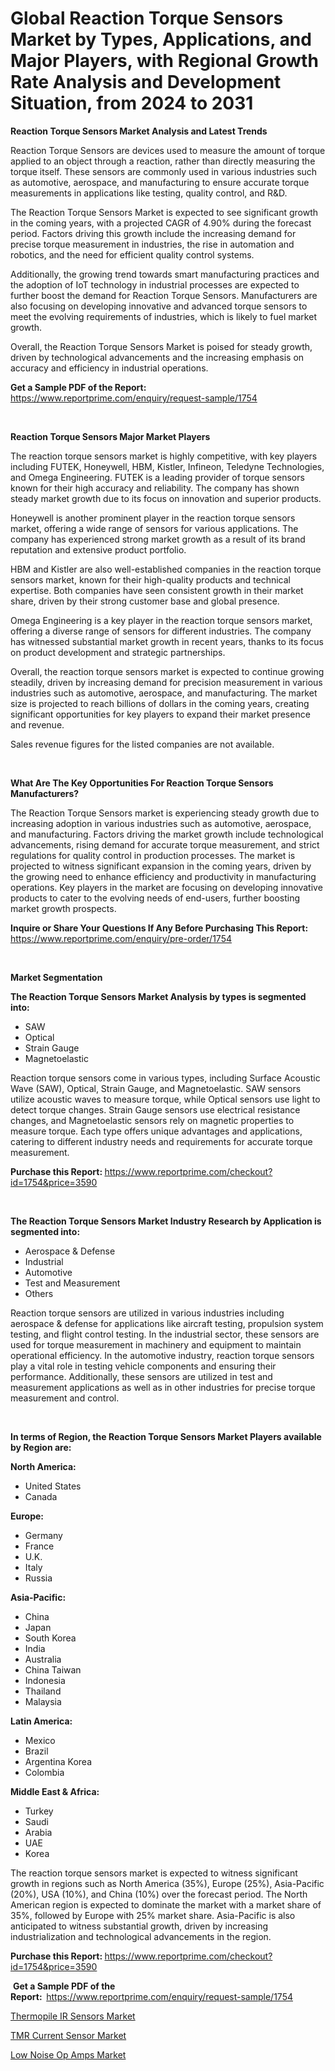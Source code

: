 <p><h1>Global Reaction Torque Sensors Market by Types, Applications, and Major Players, with Regional Growth Rate Analysis and Development Situation, from 2024 to 2031</h1></p><p><strong>Reaction Torque Sensors Market Analysis and Latest Trends</strong></p>
<p><p>Reaction Torque Sensors are devices used to measure the amount of torque applied to an object through a reaction, rather than directly measuring the torque itself. These sensors are commonly used in various industries such as automotive, aerospace, and manufacturing to ensure accurate torque measurements in applications like testing, quality control, and R&D.</p><p>The Reaction Torque Sensors Market is expected to see significant growth in the coming years, with a projected CAGR of 4.90% during the forecast period. Factors driving this growth include the increasing demand for precise torque measurement in industries, the rise in automation and robotics, and the need for efficient quality control systems.</p><p>Additionally, the growing trend towards smart manufacturing practices and the adoption of IoT technology in industrial processes are expected to further boost the demand for Reaction Torque Sensors. Manufacturers are also focusing on developing innovative and advanced torque sensors to meet the evolving requirements of industries, which is likely to fuel market growth.</p><p>Overall, the Reaction Torque Sensors Market is poised for steady growth, driven by technological advancements and the increasing emphasis on accuracy and efficiency in industrial operations.</p></p>
<p><strong>Get a Sample PDF of the Report:&nbsp;</strong> <a href="https://www.reportprime.com/enquiry/request-sample/1754">https://www.reportprime.com/enquiry/request-sample/1754</a></p>
<p>&nbsp;</p>
<p><strong>Reaction Torque Sensors Major Market Players</strong></p>
<p><p>The reaction torque sensors market is highly competitive, with key players including FUTEK, Honeywell, HBM, Kistler, Infineon, Teledyne Technologies, and Omega Engineering. FUTEK is a leading provider of torque sensors known for their high accuracy and reliability. The company has shown steady market growth due to its focus on innovation and superior products.</p><p>Honeywell is another prominent player in the reaction torque sensors market, offering a wide range of sensors for various applications. The company has experienced strong market growth as a result of its brand reputation and extensive product portfolio.</p><p>HBM and Kistler are also well-established companies in the reaction torque sensors market, known for their high-quality products and technical expertise. Both companies have seen consistent growth in their market share, driven by their strong customer base and global presence.</p><p>Omega Engineering is a key player in the reaction torque sensors market, offering a diverse range of sensors for different industries. The company has witnessed substantial market growth in recent years, thanks to its focus on product development and strategic partnerships.</p><p>Overall, the reaction torque sensors market is expected to continue growing steadily, driven by increasing demand for precision measurement in various industries such as automotive, aerospace, and manufacturing. The market size is projected to reach billions of dollars in the coming years, creating significant opportunities for key players to expand their market presence and revenue.</p><p>Sales revenue figures for the listed companies are not available.</p></p>
<p>&nbsp;</p>
<p><strong>What Are The Key Opportunities For Reaction Torque Sensors Manufacturers?</strong></p>
<p><p>The Reaction Torque Sensors market is experiencing steady growth due to increasing adoption in various industries such as automotive, aerospace, and manufacturing. Factors driving the market growth include technological advancements, rising demand for accurate torque measurement, and strict regulations for quality control in production processes. The market is projected to witness significant expansion in the coming years, driven by the growing need to enhance efficiency and productivity in manufacturing operations. Key players in the market are focusing on developing innovative products to cater to the evolving needs of end-users, further boosting market growth prospects.</p></p>
<p><strong>Inquire or Share Your Questions If Any Before Purchasing This Report:</strong> <a href="https://www.reportprime.com/enquiry/pre-order/1754">https://www.reportprime.com/enquiry/pre-order/1754</a></p>
<p>&nbsp;</p>
<p><strong>Market Segmentation</strong></p>
<p><strong>The Reaction Torque Sensors Market Analysis by types is segmented into:</strong></p>
<p><ul><li>SAW</li><li>Optical</li><li>Strain Gauge</li><li>Magnetoelastic</li></ul></p>
<p><p>Reaction torque sensors come in various types, including Surface Acoustic Wave (SAW), Optical, Strain Gauge, and Magnetoelastic. SAW sensors utilize acoustic waves to measure torque, while Optical sensors use light to detect torque changes. Strain Gauge sensors use electrical resistance changes, and Magnetoelastic sensors rely on magnetic properties to measure torque. Each type offers unique advantages and applications, catering to different industry needs and requirements for accurate torque measurement.</p></p>
<p><strong>Purchase this Report:&nbsp;</strong><a href="https://www.reportprime.com/checkout?id=1754&price=3590">https://www.reportprime.com/checkout?id=1754&price=3590</a></p>
<p>&nbsp;</p>
<p><strong>The Reaction Torque Sensors Market Industry Research by Application is segmented into:</strong></p>
<p><ul><li>Aerospace & Defense</li><li>Industrial</li><li>Automotive</li><li>Test and Measurement</li><li>Others</li></ul></p>
<p><p>Reaction torque sensors are utilized in various industries including aerospace & defense for applications like aircraft testing, propulsion system testing, and flight control testing. In the industrial sector, these sensors are used for torque measurement in machinery and equipment to maintain operational efficiency. In the automotive industry, reaction torque sensors play a vital role in testing vehicle components and ensuring their performance. Additionally, these sensors are utilized in test and measurement applications as well as in other industries for precise torque measurement and control.</p></p>
<p>&nbsp;</p>
<p><strong>In terms of Region, the Reaction Torque Sensors Market Players available by Region are:</strong></p>
<p>
    <p> <strong> North America: </strong>
        <ul>
            <li>United States</li>
            <li>Canada</li>
        </ul>
        </p> 
    <p> <strong> Europe: </strong>
        <ul>
            <li>Germany</li>
            <li>France</li>
            <li>U.K.</li>
            <li>Italy</li>
            <li>Russia</li>
        </ul>
        </p> 
    <p> <strong> Asia-Pacific: </strong>
        <ul>
            <li>China</li>
            <li>Japan</li>
            <li>South Korea</li>
            <li>India</li>
            <li>Australia</li>
            <li>China Taiwan</li>
            <li>Indonesia</li>
            <li>Thailand</li>
            <li>Malaysia</li>
        </ul>
        </p> 
    <p> <strong> Latin America: </strong>
        <ul>
            <li>Mexico</li>
            <li>Brazil</li>
            <li>Argentina Korea</li>
            <li>Colombia</li>
        </ul>
        </p> 
    <p> <strong> Middle East & Africa: </strong>
        <ul>
            <li>Turkey</li>
            <li>Saudi</li>
            <li>Arabia</li>
            <li>UAE</li>
            <li>Korea</li>
        </ul>
    </p>
    </p>
<p><p>The reaction torque sensors market is expected to witness significant growth in regions such as North America (35%), Europe (25%), Asia-Pacific (20%), USA (10%), and China (10%) over the forecast period. The North American region is expected to dominate the market with a market share of 35%, followed by Europe with 25% market share. Asia-Pacific is also anticipated to witness substantial growth, driven by increasing industrialization and technological advancements in the region.</p></p>
<p><strong>Purchase this Report: </strong><a href="https://www.reportprime.com/checkout?id=1754&price=3590">https://www.reportprime.com/checkout?id=1754&price=3590</a></p>
<p>&nbsp;<strong>Get a Sample PDF of the Report:&nbsp;&nbsp;</strong><a href="https://www.reportprime.com/enquiry/request-sample/1754">https://www.reportprime.com/enquiry/request-sample/1754</a></p>
<p><strong></strong></p>
<p><p><a href="https://github.com/lylyparadise/Market-Research-Report-List-2/blob/main/thermopile-ir-sensors-market.md">Thermopile IR Sensors Market</a></p><p><a href="https://github.com/johnbach50/Market-Research-Report-List-2/blob/main/tmr-current-sensor-market.md">TMR Current Sensor Market</a></p><p><a href="https://github.com/GroverBarry/Market-Research-Report-List-4/blob/main/low-noise-op-amps-market.md">Low Noise Op Amps Market</a></p></p>